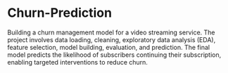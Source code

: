 # Churn-Prediction
Building a churn management model for a video streaming service. The project involves data loading, cleaning, exploratory data analysis (EDA), feature selection, model building, evaluation, and prediction. The final model predicts the likelihood of subscribers continuing their subscription, enabling targeted interventions to reduce churn.
